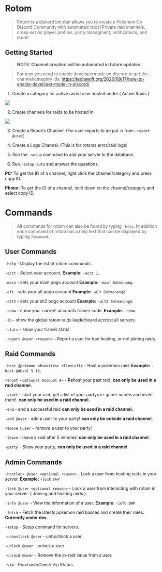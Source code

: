 # Rotom
> Rotom is a discord bot that allows you to create a Pokemon Go Discord Community with automated raids! Private raid channels, cross-server player profiles, party managment, notifications, and more!

## Getting Started

> **NOTE: Channel creation will be automated in future updates.**


> For now you need to enable developermode on discord to get the channel/category ids:
https://techswift.org/2020/09/17/how-to-enable-developer-mode-in-discord/

1. Create a category for active raids to be hosted under ( Active Raids )

![](https://i.imgur.com/IIcjSBj.png)

2. Create channels for raids to be hosted in.

![](https://i.imgur.com/1wQurLB.png)

3. Create a Reports Channel. (For user reports to be put in from `-report @user`)

4. Create a Logs Channel. (This is for rotoms error/raid logs)

5. Run the `-setup` command to add your server to the database.

6. Run `-setup auto` and answer the questions.

**PC:**:To get the ID of a channel, right click the channel/category and press copy ID.

**Phone:**:To get the ID of a channel, hold down on the channel/category and select copy ID.

# Commands
> All commands for rotom can also be found by typing `-help`. In addition each command of rotom has a help text that can be displayed by typing `?command`.
## User Commands

`-help` - Display the list of rotom commands.

`-acct` - Select your account. **Example:** `-acct 1`.

`-main` - sets your main pogo account **Example:** `-main Batmanpng`.

`-alt` - sets your alt pogo account **Example:** `-alt Batmanpng2`.

`-alt2` - sets your alt2 pogo account **Example:** `-alt2 Batmanpng3`.

`-show` - show your current accounts trainer code. **Example:** `-show`

`-lb` - show the global rotom raids leaderboard accrost all servers.

`-stats` - show your trainer stats!

`-report @user <reason>` - Report a user for bad hosting, or not joining raids.

## Raid Commands

`-host @pokemon <#invites> <TimeLeft>` - Host a pokemon raid. **Example:** `-host @Absol 5 15`.

`rehost <Optional Account #>` - Rehost your past raid, **can only be used in a raid channel.**

`-start` - start your raid, get a list of your partys in-game-names and invite them!. **can only be used in a raid channel.**

`-end` - end a successful raid **can only be used in a raid channel.**

`-add @user` - add a user to your party! **can only be outside a raid channel.**

`remove @user` - remove a user to your party!

`-leave` - leave a raid after 5 minutes! **can only be used in a raid channel.**

`-party` - Show your party, **can only be used in a raid channel.**





## Admin Commands

`-hostlock @user <optional reason>` - Lock a user from hosting raids in your server. **Example:** `-lock @HP`

`-lock @user <optional reason>` - Lock a user from interacting with rotom in your server. ( Joining and hosting raids ).

`-info @user` - View the information of a user. **Example:** `-info @HP`

`-fetch` - Fetch the latests pokemon raid bosses and create their roles.  **Currently under dev.**

`-setup` - Setup command for servers.

`-unhostlock @user` - unhostlock a user.

`-unlock @user` - unlock a user.

`-unraid @user` - Remove the in-raid value from a user.

`-vip` - Purchase/Check Vip Status.

## 
